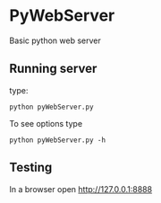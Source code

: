 # PyWebServer
Basic python web server 

## Running server
type:
```
python pyWebServer.py
```
To see options type
```
python pyWebServer.py -h
```

## Testing
In a browser open http://127.0.0.1:8888

